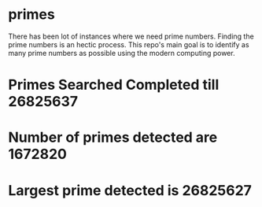 # primes
There has been lot of instances where we need prime numbers. Finding the prime numbers is an hectic process. This repo's main goal is to identify as many prime numbers as possible using the modern computing power.

# Primes Searched Completed till 26825637
# Number of primes detected are 1672820
# Largest prime detected is 26825627
